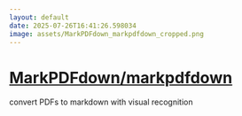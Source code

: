 ```yaml
---
layout: default
date: 2025-07-26T16:41:26.598034
image: assets/MarkPDFdown_markpdfdown_cropped.png
---
```


# [MarkPDFdown/markpdfdown](https://github.com/MarkPDFdown/markpdfdown)

convert PDFs to markdown with visual recognition
